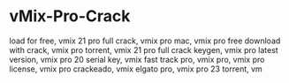 # vMix-Pro-Crack
load for free, vmix 21 pro full crack, vmix pro mac, vmix pro free download with crack, vmix pro torrent, vmix 21 pro full crack keygen, vmix pro latest version, vmix pro 20 serial key, vmix fast track pro, vmix pro, vmix pro license, vmix pro crackeado, vmix elgato pro, vmix pro 23 torrent, vm

